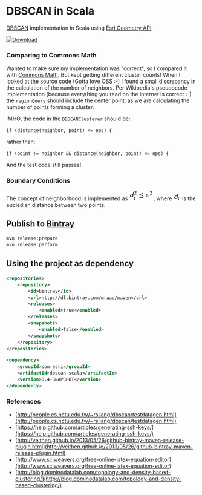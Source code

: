 # DBSCAN in Scala

[DBSCAN](https://en.wikipedia.org/wiki/DBSCAN) implementation in Scala using [Esri Geometry API](https://github.com/Esri/geometry-api-java).

[![Download](https://api.bintray.com/packages/mraad/maven/dbscan-scala/images/download.svg)](https://bintray.com/mraad/maven/dbscan-scala/_latestVersion)


### Comparing to Commons Math

Wanted to make sure my implementation was "correct", so I compared it with [Commons Math](https://commons.apache.org/proper/commons-math/).
But kept getting different cluster counts! When I looked at the source code (Gotta love OSS :-) I found a small discrepancy in the calculation of the number of neighbors.
Per Wikipedia's pseudocode implementation (because everything you read on the internet is correct :-) the `regionQuery` should include the center point, as we are calculating the number of points forming a cluster.

IMHO, the code in the `DBSCANClusterer` should be:

```
if (distance(neighbor, point) <= eps) {
```

rather than:

```
if (point != neighbor && distance(neighbor, point) <= eps) {
```

And the test code still passes!

### Boundary Conditions

The concept of neighborhood is implemented as ![](media/eqn_1.png), where ![](media/eqn_2.png) is the eucledian distance between two points. 

## Publish to [Bintray](https://bintray.com/mraad/maven/dbscan-scala/view)

```bash
mvn release:prepare
mvn release:perform
```

## Using the project as dependency

```xml
<repositories>
    <repository>
        <id>bintray</id>
        <url>http://dl.bintray.com/mraad/maven</url>
        <releases>
            <enabled>true</enabled>
        </releases>
        <snapshots>
            <enabled>false</enabled>
        </snapshots>
    </repository>
</repositories>
```

```xml
<dependency>
    <groupId>com.esri</groupId>
    <artifactId>dbscan-scala</artifactId>
    <version>0.4-SNAPSHOT</version>
</dependency>
```

### References

* [http://people.cs.nctu.edu.tw/~rsliang/dbscan/testdatagen.html](http://people.cs.nctu.edu.tw/~rsliang/dbscan/testdatagen.html)
* [https://help.github.com/articles/generating-ssh-keys/](https://help.github.com/articles/generating-ssh-keys/)
* [http://veithen.github.io/2013/05/26/github-bintray-maven-release-plugin.html](http://veithen.github.io/2013/05/26/github-bintray-maven-release-plugin.html)
* [http://www.sciweavers.org/free-online-latex-equation-editor](http://www.sciweavers.org/free-online-latex-equation-editor)
* [http://blog.dominodatalab.com/topology-and-density-based-clustering/](http://blog.dominodatalab.com/topology-and-density-based-clustering/)
